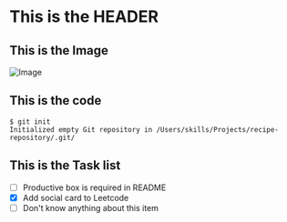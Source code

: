 # This is the HEADER 

## This is the Image
![Image](https://cdn.leonardo.ai/users/79ee5248-17e1-4625-adb0-721dc26a5030/generations/333b396f-a9f7-4585-8459-854ecb90f093/Default_midshot_celshading_style13_centered_image_ultra_detail_3.jpg)

## This is the code
```
$ git init
Initialized empty Git repository in /Users/skills/Projects/recipe-repository/.git/
```

## This is the Task list

- [ ] Productive box is required in README
- [x] Add social card to Leetcode
- [ ] Don't know anything about this item
